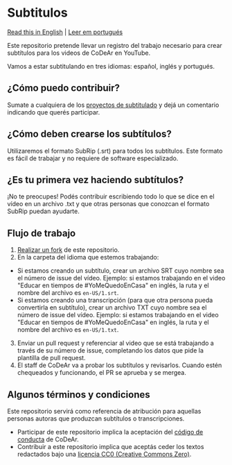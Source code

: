 # Subtitulos

[Read this in English](README.en.md) |  [Leer em portugués](README.pt.md)

Este repositorio pretende llevar un registro del trabajo necesario para crear subtítulos para los videos de CoDeAr en YouTube.

Vamos a estar subtitulando en tres idiomas: español, inglés y portugués.

## ¿Cómo puedo contribuir?

Sumate a cualquiera de los [proyectos de subtitulado](https://github.com/SomosCodear/Subtitulos/issues?q=is%3Aissue+is%3Aopen+label%3A%22control+de+traducci%C3%B3n%22) y dejá un comentario indicando que querés participar.

## ¿Cómo deben crearse los subtítulos?

Utilizaremos el formato SubRip (.srt) para todos los subtítulos. Este formato es fácil de trabajar y no requiere de software especializado.

## ¿Es tu primera vez haciendo subtítulos?

¡No te preocupes! Podés contribuir escribiendo todo lo que se dice en el vídeo en un archivo .txt y que otras personas que conozcan el formato SubRip puedan ayudarte.

## Flujo de trabajo

1) [Realizar un fork](https://github.com/SomosCodear/Subtitulos/fork) de este repositorio.
2) En la carpeta del idioma que estemos trabajando:
 - Si estamos creando un subtítulo, crear un archivo SRT cuyo nombre sea el número de issue del vídeo. Ejemplo: si estamos trabajando en el video "Educar en tiempos de #YoMeQuedoEnCasa" en inglés, la ruta y el nombre del archivo es `en-US/1.srt`.
 - Si estamos creando una transcripción (para que otra persona pueda convertirla en subtítulo), crear un archivo TXT cuyo nombre sea el número de issue del vídeo.  Ejemplo: si estamos trabajando en el video "Educar en tiempos de #YoMeQuedoEnCasa" en inglés, la ruta y el nombre del archivo es `en-US/1.txt`.
3) Enviar un pull request y referenciar al video que se está trabajando a través de su número de issue, completando los datos que pide la plantilla de pull request.
4) El staff de CoDeAr va a probar los subtítulos y revisarlos. Cuando estén chequeados y funcionando, el PR se aprueba y se mergea.

## Algunos términos y condiciones

Este repositorio servirá como referencia de atribución para aquellas personas autoras que produzcan subtítulos o transcripciones.

- Participar de este repositorio implica la aceptación del [código de conducta](./CODE_OF_CONDUCT.md) de CoDeAr.
- Contribuir a este repositorio implica que aceptás ceder los textos redactados bajo una [licencia CC0 (Creative Commons Zero)](./LICENSE).
